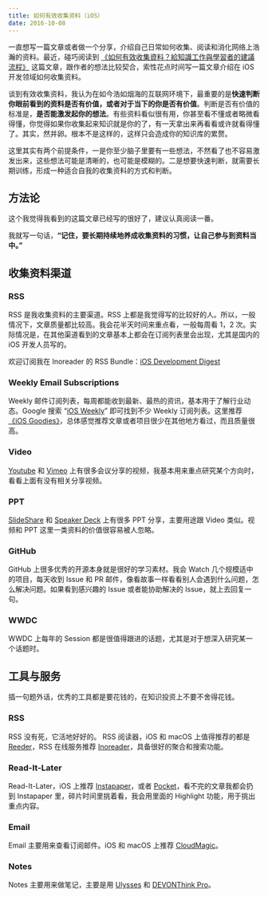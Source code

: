 ```yaml
---
title: 如何有效收集资料（iOS）
date: 2016-10-08
---
```


一直想写一篇文章或者做一个分享，介绍自己日常如何收集、阅读和消化网络上浩瀚的资料。最近，碰巧阅读到 [《如何有效收集資料？給知識工作與學習者的建議流程》](http://www.playpcesor.com/2016/05/blog-post.html) 这篇文章，跟作者的想法比较契合，索性花点时间写一篇文章介绍在 iOS 开发领域如何收集资料。

谈到有效收集资料，我认为在如今浩如烟海的互联网环境下，最重要的是**快速判断你眼前看到的资料是否有价值，或者对于当下的你是否有价值**。判断是否有价值的标准是，**是否能激发起你的想法**。有些资料看似很有用，你甚至看不懂或者略微看得懂，你觉得如果你收集起来知识就是你的了，有一天拿出来再看看或许就看得懂了。其实，然并卵。根本不是这样的，这样只会造成你的知识库的累赘。

这里其实有两个前提条件，一是你至少脑子里要有一些想法，不然看了也不容易激发出来，这些想法可能是清晰的，也可能是模糊的。二是想要快速判断，就需要长期训练，形成一种适合自我的收集资料的方式和判断。

## 方法论  

这个我觉得我看到的这篇文章已经写的很好了，建议认真阅读一番。

我就写一句话，**“记住，要长期持续地养成收集资料的习惯，让自己参与到资料当中。”**

## 收集资料渠道
### RSS
RSS 是我收集资料的主要渠道。RSS 上都是我觉得写的比较好的人。所以，一般情况下，文章质量都比较高。我会花半天时间来重点看，一般每周看 1，2 次。实际情况是，在其他渠道看到的文章基本上都会在订阅列表里会出现，尤其是国内的 iOS 开发人员写的。

欢迎订阅我在 Inoreader 的 RSS Bundle：[iOS Development Digest](http://www.inoreader.com/reader/api/0/bundle/opml/0014cd638ac0)

### Weekly Email Subscriptions
Weekly 邮件订阅列表，每周都能收到最新、最热的资讯，基本用于了解行业动态。Google 搜索 “[iOS Weekly](https://www.google.com.hk/search?newwindow=1&safe=strict&q=iOS+weekly&oq=iOS+weekly&gs_l=serp.3..0l3j0i22i30l7.19459.22610.0.22994.13.10.1.0.0.0.569.1641.2-2j5-2.4.0....0...1c.1j4.64.serp..8.5.1640...0i10.obwAkhLX5ag)” 即可找到不少 Weekly 订阅列表。这里推荐 [《iOS Goodies》](http://ios-goodies.com/)，总体感觉推荐文章或者项目很少在其他地方看过，而且质量很高。

### Video
[Youtube](https://www.youtube.com/) 和 [Vimeo](https://vimeo.com/) 上有很多会议分享的视频，我基本用来重点研究某个方向时，看看上面有没有相关分享视频。

### PPT
[SlideShare](www.slideshare.net/) 和 [Speaker Deck](https://speakerdeck.com/) 上有很多 PPT 分享，主要用途跟 Video 类似。视频和 PPT 这里一类资料的价值很容易被人忽略。

### GitHub
GitHub 上很多优秀的开源本身就是很好的学习素材。我会 Watch 几个规模适中的项目，每天收到 Issue 和 PR 邮件，像看故事一样看看别人会遇到什么问题，怎么解决问题。如果看到感兴趣的 Issue 或者能协助解决的 Issue，就上去回复一句。

### WWDC
WWDC 上每年的 Session 都是很值得跟进的话题，尤其是对于想深入研究某一个话题时。

## 工具与服务
插一句题外话，优秀的工具都是要花钱的，在知识投资上不要不舍得花钱。

### RSS
RSS 没有死，它活地好好的。
RSS 阅读器，iOS 和 macOS 上值得推荐的都是 [Reeder](http://reederapp.com/)，RSS 在线服务推荐 [Inoreader](http://www.inoreader.com/)，具备很好的聚合和搜索功能。
### Read-It-Later
Read-It-Later，iOS 上推荐 [Instapaper](https://www.instapaper.com/)，或者 [Pocket](https://getpocket.com/)，看不完的文章我都会扔到 Instapaper 里，碎片时间里挑着看，我会用里面的 Highlight 功能，用于挑出重点内容。
### Email
Email 主要用来查看订阅邮件。iOS 和 macOS 上推荐 [CloudMagic](https://cloudmagic.com/)。
### Notes
Notes 主要用来做笔记，主要是用 [Ulysses](www.ulyssesapp.com/) 和 [DEVONThink Pro](www.devontechnologies.com/products/devonthink/devonthink-pro.html)。